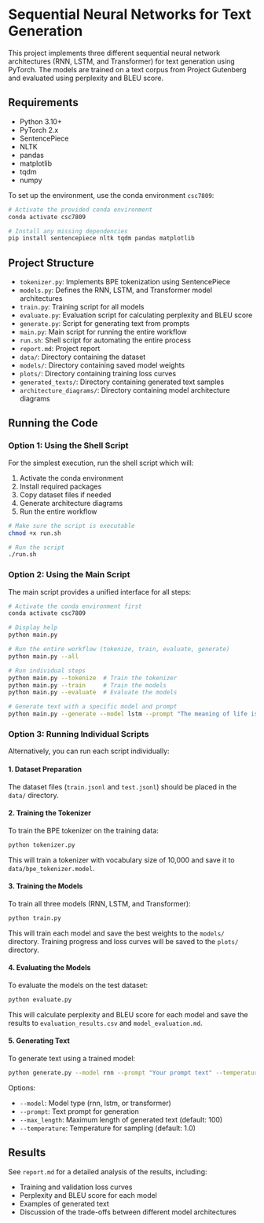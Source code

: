 # Sequential Neural Networks for Text Generation

This project implements three different sequential neural network architectures (RNN, LSTM, and Transformer) for text generation using PyTorch. The models are trained on a text corpus from Project Gutenberg and evaluated using perplexity and BLEU score.

## Requirements

- Python 3.10+
- PyTorch 2.x
- SentencePiece
- NLTK
- pandas
- matplotlib
- tqdm
- numpy

To set up the environment, use the conda environment `csc7809`:

```bash
# Activate the provided conda environment
conda activate csc7809

# Install any missing dependencies
pip install sentencepiece nltk tqdm pandas matplotlib
```

## Project Structure

- `tokenizer.py`: Implements BPE tokenization using SentencePiece
- `models.py`: Defines the RNN, LSTM, and Transformer model architectures
- `train.py`: Training script for all models
- `evaluate.py`: Evaluation script for calculating perplexity and BLEU score
- `generate.py`: Script for generating text from prompts
- `main.py`: Main script for running the entire workflow
- `run.sh`: Shell script for automating the entire process
- `report.md`: Project report
- `data/`: Directory containing the dataset
- `models/`: Directory containing saved model weights
- `plots/`: Directory containing training loss curves
- `generated_texts/`: Directory containing generated text samples
- `architecture_diagrams/`: Directory containing model architecture diagrams

## Running the Code

### Option 1: Using the Shell Script

For the simplest execution, run the shell script which will:
1. Activate the conda environment
2. Install required packages
3. Copy dataset files if needed
4. Generate architecture diagrams
5. Run the entire workflow

```bash
# Make sure the script is executable
chmod +x run.sh

# Run the script
./run.sh
```

### Option 2: Using the Main Script

The main script provides a unified interface for all steps:

```bash
# Activate the conda environment first
conda activate csc7809

# Display help
python main.py

# Run the entire workflow (tokenize, train, evaluate, generate)
python main.py --all

# Run individual steps
python main.py --tokenize  # Train the tokenizer
python main.py --train     # Train the models
python main.py --evaluate  # Evaluate the models

# Generate text with a specific model and prompt
python main.py --generate --model lstm --prompt "The meaning of life is"
```

### Option 3: Running Individual Scripts

Alternatively, you can run each script individually:

#### 1. Dataset Preparation

The dataset files (`train.jsonl` and `test.jsonl`) should be placed in the `data/` directory.

#### 2. Training the Tokenizer

To train the BPE tokenizer on the training data:

```bash
python tokenizer.py
```

This will train a tokenizer with vocabulary size of 10,000 and save it to `data/bpe_tokenizer.model`.

#### 3. Training the Models

To train all three models (RNN, LSTM, and Transformer):

```bash
python train.py
```

This will train each model and save the best weights to the `models/` directory. Training progress and loss curves will be saved to the `plots/` directory.

#### 4. Evaluating the Models

To evaluate the models on the test dataset:

```bash
python evaluate.py
```

This will calculate perplexity and BLEU score for each model and save the results to `evaluation_results.csv` and `model_evaluation.md`.

#### 5. Generating Text

To generate text using a trained model:

```bash
python generate.py --model rnn --prompt "Your prompt text" --temperature 1.0
```

Options:
- `--model`: Model type (rnn, lstm, or transformer)
- `--prompt`: Text prompt for generation
- `--max_length`: Maximum length of generated text (default: 100)
- `--temperature`: Temperature for sampling (default: 1.0)

## Results

See `report.md` for a detailed analysis of the results, including:
- Training and validation loss curves
- Perplexity and BLEU score for each model
- Examples of generated text
- Discussion of the trade-offs between different model architectures 